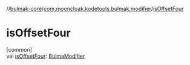//[bulmak-core](../../index.md)/[com.mooncloak.kodetools.bulmak.modifier](index.md)/[isOffsetFour](is-offset-four.md)

# isOffsetFour

[common]\
val [isOffsetFour](is-offset-four.md): [BulmaModifier](-bulma-modifier/index.md)
